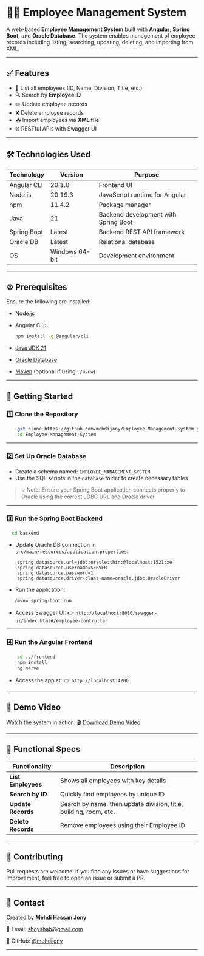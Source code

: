 # 🧑‍💼 Employee Management System

A web-based **Employee Management System** built with **Angular**, **Spring Boot**, and **Oracle Database**. The system enables management of employee records including listing, searching, updating, deleting, and importing from XML.

---

## ✅ Features

* 📄 List all employees (ID, Name, Division, Title, etc.)
* 🔍 Search by **Employee ID**
* ✏️ Update employee records
* ❌ Delete employee records
* 📥 Import employees via **XML file**
* 🌐 RESTful APIs with Swagger UI

---

## 🛠️ Technologies Used

| Technology  | Version        | Purpose                              |
| ----------- | -------------- | ------------------------------------ |
| Angular CLI | 20.1.0         | Frontend UI                          |
| Node.js     | 20.19.3        | JavaScript runtime for Angular       |
| npm         | 11.4.2         | Package manager                      |
| Java        | 21             | Backend development with Spring Boot |
| Spring Boot | Latest         | Backend REST API framework           |
| Oracle DB   | Latest         | Relational database                  |
| OS          | Windows 64-bit | Development environment              |

---

## ⚙️ Prerequisites

Ensure the following are installed:

* [Node.js](https://nodejs.org)
* Angular CLI:

  ```bash
  npm install -g @angular/cli
  ```
* [Java JDK 21](https://www.oracle.com/java/technologies/javase/jdk21-archive-downloads.html)
* [Oracle Database](https://www.oracle.com/database/)
* [Maven](https://maven.apache.org/) (optional if using `./mvnw`)

---

## 🚀 Getting Started

### 1️⃣ Clone the Repository

```bash
    git clone https://github.com/mehdijony/Employee-Management-System.git
    cd Employee-Management-System
```

---

### 2️⃣ Set Up Oracle Database

* Create a schema named: `EMPLOYEE_MANAGEMENT_SYSTEM`
* Use the SQL scripts in the `database` folder to create necessary tables

> 💡 Note: Ensure your Spring Boot application connects properly to Oracle using the correct JDBC URL and Oracle driver.

---

### 3️⃣ Run the Spring Boot Backend

```bash
  cd backend
```

* Update Oracle DB connection in `src/main/resources/application.properties`:

```properties
    spring.datasource.url=jdbc:oracle:thin:@localhost:1521:xe
    spring.datasource.username=SERVER
    spring.datasource.password=1
    spring.datasource.driver-class-name=oracle.jdbc.OracleDriver
```

* Run the application:

```bash
  ./mvnw spring-boot:run
```

* Access Swagger UI:
  👉 `http://localhost:8080/swagger-ui/index.html#/employee-controller`

---

### 4️⃣ Run the Angular Frontend

```bash
    cd ../frontend
    npm install
    ng serve
```

* Access the app at:
  👉 `http://localhost:4200`

---

## 🎥 Demo Video

Watch the system in action:
[🎬 Download Demo Video](https://www.mediafire.com/file/cswo1r802pii8v0/Screen+Recording+2025-07-11+213955.mp4/file)

---

## 📂 Functional Specs

| Functionality      | Description                                                                 |
| ------------------ | --------------------------------------------------------------------------- |
| **List Employees** | Shows all employees with key details                                        |
| **Search by ID**   | Quickly find employees by unique ID                                         |
| **Update Records** | Search by name, then update division, title, building, room, etc.           |
| **Delete Records** | Remove employees using their Employee ID                                    |

---

## 🙌 Contributing

Pull requests are welcome! If you find any issues or have suggestions for improvement, feel free to open an issue or submit a PR.

---

## 📧 Contact

Created by **Mehdi Hassan Jony**

📩 Email: [shoyshab@gmail.com](mailto:shoyshab@gmail.com)

🔗 GitHub: [@mehdijony](https://github.com/mehdijony)

---